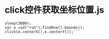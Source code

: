  # click控件获取坐标位置.js
```
sleep(3000); 
var e =id("run").findOne().bounds();
click(e.centerX(),e.centerY());```
